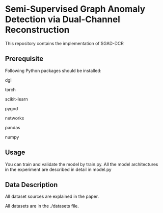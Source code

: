 # Semi-Supervised Graph Anomaly Detection via Dual-Channel Reconstruction

This repository contains the implementation of SGAD-DCR

## Prerequisite

Following Python packages should be installed:

dgl

torch

scikit-learn

pygod

networkx

pandas

numpy

## Usage

 You can train and validate the model by train.py. All the model architectures in the experiment are described in detail in model.py

## Data Description

All dataset sources are explained in the paper.

All datasets are in the ./datasets file.